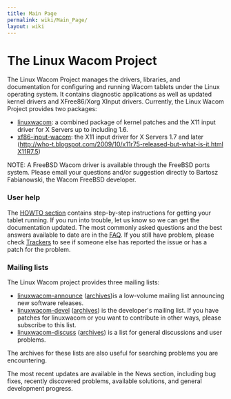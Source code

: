 ```yaml
---
title: Main Page
permalink: wiki/Main_Page/
layout: wiki
---
```


The Linux Wacom Project
=======================

The Linux Wacom Project manages the drivers, libraries, and
documentation for configuring and running Wacom tablets under the Linux
operating system. It contains diagnostic applications as well as updated
kernel drivers and XFree86/Xorg XInput drivers. Currently, the Linux
Wacom Project provides two packages:

-   [linuxwacom](linuxwacom "wikilink"): a combined package of kernel
    patches and the X11 input driver for X Servers up to including 1.6.
-   [xf86-input-wacom](xf86-input-wacom "wikilink"): the X11 input
    driver for X Servers 1.7 and later
    ([http://who-t.blogspot.com/2009/10/x11r75-released-but-what-is-it.html
    X11R7.5](http://who-t.blogspot.com/2009/10/x11r75-released-but-what-is-it.html_X11R7.5 "wikilink"))

NOTE: A FreeBSD Wacom driver is available through the FreeBSD ports
system. Please email your questions and/or suggestion directly to
Bartosz Fabianowski, the Wacom FreeBSD developer.

### User help

The [HOWTO section](/wiki/HOWTO_section "wikilink") contains step-by-step
instructions for getting your tablet running. If you run into trouble,
let us know so we can get the documentation updated. The most commonly
asked questions and the best answers available to date are in the
[FAQ](/wiki/FAQ "wikilink"). If you still have problem, please check
[Trackers](http://sourceforge.net/tracker/?group_id=69596) to see if
someone else has reported the issue or has a patch for the problem.

### Mailing lists

The Linux Wacom project provides three mailing lists:

-   [linuxwacom-announce](http://lists.sourceforge.net/mailman/listinfo/linuxwacom-announce)
    ([archives](http://sourceforge.net/mailarchive/forum.php?forum_name=linuxwacom-announce))is
    a low-volume mailing list announcing new software releases.
-   [linuxwacom-devel](http://lists.sourceforge.net/mailman/listinfo/linuxwacom-devel)
    ([archives](http://sourceforge.net/mailarchive/forum.php?forum_name=linuxwacom-devel))
    is the developer's mailing list. If you have patches for linuxwacom
    or you want to contribute in other ways, please subscribe to this
    list.
-   [linuxwacom-discuss](http://lists.sourceforge.net/mailman/listinfo/linuxwacom-discuss)
    ([archives](http://sourceforge.net/mailarchive/forum.php?forum_name=linuxwacom-discuss))
    is a list for general discussions and user problems.

The archives for these lists are also useful for searching problems you
are encountering.

The most recent updates are available in the News section, including bug
fixes, recently discovered problems, available solutions, and general
development progress.

